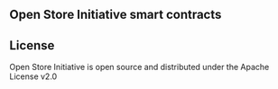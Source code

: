 ## Open Store Initiative smart contracts

## License
Open Store Initiative is open source and distributed under the Apache License v2.0